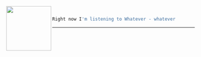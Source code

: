 
<table border="0"><tr>
<img align="left" width="120" height="120" src="https:&#x2F;&#x2F;lastfm.freetls.fastly.net&#x2F;i&#x2F;u&#x2F;174s&#x2F;6ad51bc4891f5e8cf59e479311709ce9.jpg">



```javascript

Right now I'm listening to Whatever - whatever

```

---
</tr></table>